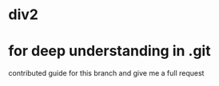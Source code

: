 # div2
for deep understanding in .git
===============================
contributed guide
for this branch and give me a full request
